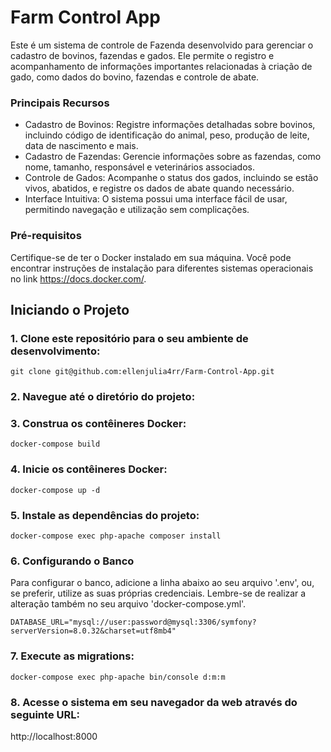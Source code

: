 # Farm Control App

Este é um sistema de controle de Fazenda desenvolvido para gerenciar o cadastro de bovinos, fazendas e gados. Ele permite o registro e acompanhamento de informações importantes relacionadas à criação de gado, como dados do bovino, fazendas e controle de abate. 

### Principais Recursos

- Cadastro de Bovinos: Registre informações detalhadas sobre bovinos, incluindo código de identificação do animal, peso, produção de leite, data de nascimento e mais.
- Cadastro de Fazendas: Gerencie informações sobre as fazendas, como nome, tamanho, responsável e veterinários associados.
- Controle de Gados: Acompanhe o status dos gados, incluindo se estão vivos, abatidos, e registre os dados de abate quando necessário.
- Interface Intuitiva: O sistema possui uma interface fácil de usar, permitindo navegação e utilização sem complicações.

### Pré-requisitos

Certifique-se de ter o Docker instalado em sua máquina. Você pode encontrar instruções de instalação para diferentes sistemas operacionais no link https://docs.docker.com/.

## Iniciando o Projeto

### 1. Clone este repositório para o seu ambiente de desenvolvimento:
`git clone git@github.com:ellenjulia4rr/Farm-Control-App.git
`
### 2. Navegue até o diretório do projeto:

### 3. Construa os contêineres Docker:
`docker-compose build`

### 4. Inicie os contêineres Docker:
`docker-compose up -d`

### 5. Instale as dependências do projeto:
`docker-compose exec php-apache composer install`

### 6. Configurando o Banco
Para configurar o banco, adicione a linha abaixo ao seu arquivo '.env', ou, se preferir, utilize as suas próprias credenciais. Lembre-se de realizar a alteração também no seu arquivo 'docker-compose.yml'.

`DATABASE_URL="mysql://user:password@mysql:3306/symfony?serverVersion=8.0.32&charset=utf8mb4"`

### 7. Execute as migrations:
`docker-compose exec php-apache bin/console d:m:m
`
### 8. Acesse o sistema em seu navegador da web através do seguinte URL:
http://localhost:8000


